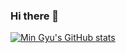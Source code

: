 ### Hi there 👋
[![Min Gyu's GitHub stats](https://github-readme-stats.vercel.app/api?username=min9uu&show_icons=true&theme=vue)](https://github.com/anuraghazra/github-readme-stats)
<!--
**min9uu/min9uu** is a ✨ _special_ ✨ repository because its `README.md` (this file) appears on your GitHub profile.

Here are some ideas to get you started:

- 🔭 I’m currently working on ...
- 🌱 I’m currently learning ...
- 👯 I’m looking to collaborate on ...
- 🤔 I’m looking for help with ...
- 💬 Ask me about ...
- 📫 How to reach me: ...
- 😄 Pronouns: ...
- ⚡ Fun fact: ...
-->

